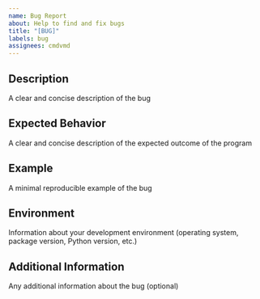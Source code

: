 ```yaml
---
name: Bug Report
about: Help to find and fix bugs
title: "[BUG]"
labels: bug
assignees: cmdvmd
---
```


## Description
A clear and concise description of the bug

## Expected Behavior
A clear and concise description of the expected outcome of the program

## Example
A minimal reproducible example of the bug

## Environment
Information about your development environment (operating system, package version, Python version, etc.)

## Additional Information
Any additional information about the bug (optional)
